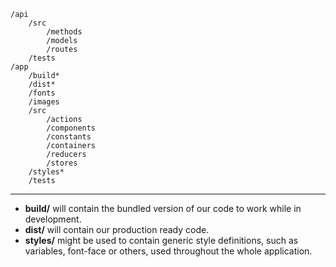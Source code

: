 ```
/api  
    /src
        /methods
        /models
        /routes
    /tests
/app
    /build*
    /dist*
    /fonts
    /images
    /src
        /actions
        /components
        /constants
        /containers
        /reducers
        /stores
    /styles*
    /tests
```

---

 - **build/** will contain the bundled version of our code to work while in development.
 - **dist/** will contain our production ready code.
 - **styles/** might be used to contain generic style definitions, such as variables, font-face or others, used throughout the whole application.
